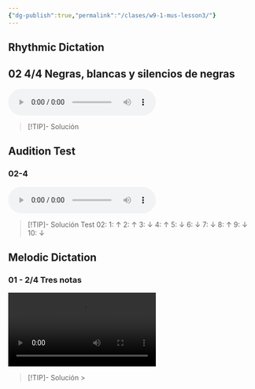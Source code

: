 ```yaml
---
{"dg-publish":true,"permalink":"/clases/w9-1-mus-lesson3/"}
---
```


<div class=slide>

## Rhythmic Dictation

## 02 4/4 Negras, blancas y silencios de negras

<audio src="https://docs.google.com/uc?export=download&id=1eT-bhg4xjl7O_gdEOya5EFOA-_73r-S_" controls></audio>

> [!TIP]- Solución
><div id="paper1" style="width: 100%;"></div>
><script> document.addEventListener("DOMContentLoaded", function() { window.ABCJS.renderAbc("paper1", "X: 1\nT: Solución dictado rítmico\nM: 4/4\nL: 1/8\nK: perc stafflines = -1\nA2 A2 z2 A2 | A2 z2 A4 | z4 A2 A2 | A8 |]"); }); </script>

</div>
<div class=slide>

## Audition Test

### 02-4

<audio src="https://docs.google.com/uc?export=download&id=1KQrbNxpI0SJ6B_Iias-xvp4DX2OPy-N-" controls></audio>

> [!TIP]- Solución
>Test 02: 1: ↑   2: ↑    3: ↓    4: ↑    5: ↓    6: ↓    7: ↓    8: ↑    9: ↓    10: ↓

</div>
<div class=slide>

## Melodic Dictation

### 01 - 2/4 Tres notas

<video src="https://docs.google.com/uc?export=download&id=" controls></video>

> [!TIP]- Solución >
> <div id="paper"></div>
> <script> document.addEventListener("DOMContentLoaded", function() { window.ABCJS.renderAbc("paper", `X: 1\nT: Dictado Melódico\nM: 2/4\nL: 1/4\nK: C\nC D|E2|D E |D2|E E|D D|C2 | C2 |]\n`, {responsive: resize}); }); </script>
>

</div>
